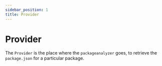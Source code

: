 ```yaml
---
sidebar_position: 1
title: Provider
---
```


# Provider
The `Provider` is the place where the `packageanalyzer` goes, to retrieve the `package.json` for a particular package.

